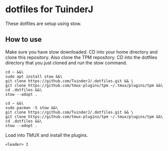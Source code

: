 # dotfiles for TuinderJ
These dotfiles are setup using stow.

## How to use
Make sure you have stow downloaded.
CD into your home directory and clone this repository.
Also clone the TPM repository.
CD into the dotfiles directory that you just cloned and run the stow command.
``` debian
cd ~ &&\
sudo apt install stow &&\
git clone https://github.com/TuinderJ/.dotfiles.git && \
git clone https://github.com/tmux-plugins/tpm ~/.tmux/plugins/tpm &&\
cd .dotfiles &&\
stow --adopt .
```

``` arch 
cd ~ &&\
sudo pacman -S stow &&\
git clone https://github.com/TuinderJ/.dotfiles.git && \
git clone https://github.com/tmux-plugins/tpm ~/.tmux/plugins/tpm &&\
cd .dotfiles &&\
stow --adopt .
```

Load into TMUX and install the plugins.
```
<leader> I
```

